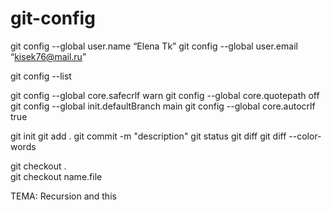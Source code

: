 # git-config

git config --global user.name “Elena Tk”
git config --global user.email “kisek76@mail.ru”

git config --list

git config --global core.safecrlf warn
git config --global core.quotepath off
git config --global init.defaultBranch main
git config --global core.autocrlf true

git init
git add .
git commit -m "description"
git status
git diff
git diff --color-words

git checkout .  
git checkout name.file

ТЕМА:  Recursion and this